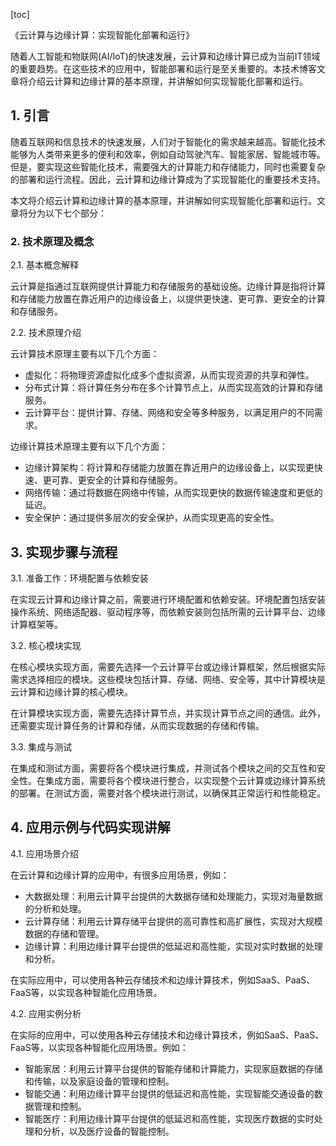 
[toc]                    
                
                
《云计算与边缘计算：实现智能化部署和运行》

随着人工智能和物联网(AI/IoT)的快速发展，云计算和边缘计算已成为当前IT领域的重要趋势。在这些技术的应用中，智能部署和运行是至关重要的。本技术博客文章将介绍云计算和边缘计算的基本原理，并讲解如何实现智能化部署和运行。

## 1. 引言

随着互联网和信息技术的快速发展，人们对于智能化的需求越来越高。智能化技术能够为人类带来更多的便利和效率，例如自动驾驶汽车、智能家居、智能城市等。但是，要实现这些智能化技术，需要强大的计算能力和存储能力，同时也需要复杂的部署和运行流程。因此，云计算和边缘计算成为了实现智能化的重要技术支持。

本文将介绍云计算和边缘计算的基本原理，并讲解如何实现智能化部署和运行。文章将分为以下七个部分：

### 2. 技术原理及概念

2.1. 基本概念解释

云计算是指通过互联网提供计算能力和存储服务的基础设施。边缘计算是指将计算和存储能力放置在靠近用户的边缘设备上，以提供更快速、更可靠、更安全的计算和存储服务。

2.2. 技术原理介绍

云计算技术原理主要有以下几个方面：

- 虚拟化：将物理资源虚拟化成多个虚拟资源，从而实现资源的共享和弹性。
- 分布式计算：将计算任务分布在多个计算节点上，从而实现高效的计算和存储服务。
- 云计算平台：提供计算、存储、网络和安全等多种服务，以满足用户的不同需求。

边缘计算技术原理主要有以下几个方面：

- 边缘计算架构：将计算和存储能力放置在靠近用户的边缘设备上，以实现更快速、更可靠、更安全的计算和存储服务。
- 网络传输：通过将数据在网络中传输，从而实现更快的数据传输速度和更低的延迟。
- 安全保护：通过提供多层次的安全保护，从而实现更高的安全性。

## 3. 实现步骤与流程

3.1. 准备工作：环境配置与依赖安装

在实现云计算和边缘计算之前，需要进行环境配置和依赖安装。环境配置包括安装操作系统、网络适配器、驱动程序等，而依赖安装则包括所需的云计算平台、边缘计算框架等。

3.2. 核心模块实现

在核心模块实现方面，需要先选择一个云计算平台或边缘计算框架，然后根据实际需求选择相应的模块。这些模块包括计算、存储、网络、安全等，其中计算模块是云计算和边缘计算的核心模块。

在计算模块实现方面，需要先选择计算节点，并实现计算节点之间的通信。此外，还需要实现计算任务的计算和存储，从而实现数据的存储和传输。

3.3. 集成与测试

在集成和测试方面，需要将各个模块进行集成，并测试各个模块之间的交互性和安全性。在集成方面，需要将各个模块进行整合，以实现整个云计算或边缘计算系统的部署。在测试方面，需要对各个模块进行测试，以确保其正常运行和性能稳定。

## 4. 应用示例与代码实现讲解

4.1. 应用场景介绍

在云计算和边缘计算的应用中，有很多应用场景，例如：

- 大数据处理：利用云计算平台提供的大数据存储和处理能力，实现对海量数据的分析和处理。
- 云计算存储：利用云计算存储平台提供的高可靠性和高扩展性，实现对大规模数据的存储和管理。
- 边缘计算：利用边缘计算平台提供的低延迟和高性能，实现对实时数据的处理和分析。

在实际应用中，可以使用各种云存储技术和边缘计算技术，例如SaaS、PaaS、FaaS等，以实现各种智能化应用场景。

4.2. 应用实例分析

在实际的应用中，可以使用各种云存储技术和边缘计算技术，例如SaaS、PaaS、FaaS等，以实现各种智能化应用场景。例如：

- 智能家居：利用云计算平台提供的智能存储和计算能力，实现家庭数据的存储和传输，以及家庭设备的管理和控制。
- 智能交通：利用边缘计算平台提供的低延迟和高性能，实现智能交通设备的数据管理和控制。
- 智能医疗：利用边缘计算平台提供的低延迟和高性能，实现医疗数据的实时处理和分析，以及医疗设备的智能控制。

